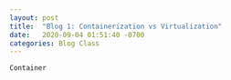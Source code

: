 ```yaml
---
layout: post
title:  "Blog 1: Containerization vs Virtualization"
date:   2020-09-04 01:51:40 -0700
categories: Blog Class
---
```


`Container` 
